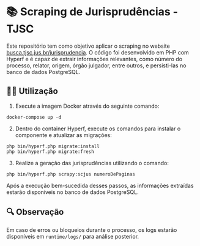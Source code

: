 # 📚 Scraping de Jurisprudências - TJSC

Este repositório tem como objetivo aplicar o scraping no website [busca.tjsc.jus.br/jurisprudencia](https://busca.tjsc.jus.br/jurisprudencia). O código foi desenvolvido em PHP com Hyperf e é capaz de extrair informações relevantes, como número do processo, relator, origem, órgão julgador, entre outros, e persisti-las no banco de dados PostgreSQL.

## 👨‍💻 Utilização

1. Execute a imagem Docker através do seguinte comando:
```
docker-compose up -d
```

2. Dentro do container Hyperf, execute os comandos para instalar o componente e atualizar as migrações:
```
php bin/hyperf.php migrate:install
php bin/hyperf.php migrate:fresh
```

3. Realize a geração das jurisprudências utilizando o comando:
```
php bin/hyperf.php scrapy:scjus numeroDePaginas
```

Após a execução bem-sucedida desses passos, as informações extraídas estarão disponíveis no banco de dados PostgreSQL. 

## 🔍 Observação
Em caso de erros ou bloqueios durante o processo, os logs estarão disponíveis em `runtime/logs/` para análise posterior.
